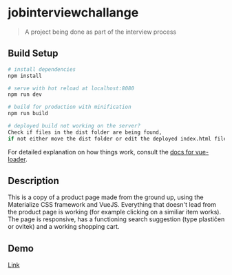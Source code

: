# jobinterviewchallange

> A project being done as part of the interview process

## Build Setup

``` bash
# install dependencies
npm install

# serve with hot reload at localhost:8080
npm run dev

# build for production with minification
npm run build

# deployed build not working on the server?
Check if files in the dist folder are being found, 
if not either move the dist folder or edit the deployed index.html file
```
For detailed explanation on how things work, consult the [docs for vue-loader](http://vuejs.github.io/vue-loader).

## Description
This is a copy of a product page made from the ground up, using the Materialize CSS framework and VueJS. 
Everything that doesn't lead from the product page is working (for example clicking on a similiar item works).
The page is responsive, has a functioning search suggestion (type plastičen or ovitek) and a working shopping cart.

## Demo
[Link](https://job-interview-app-challange.herokuapp.com/)
